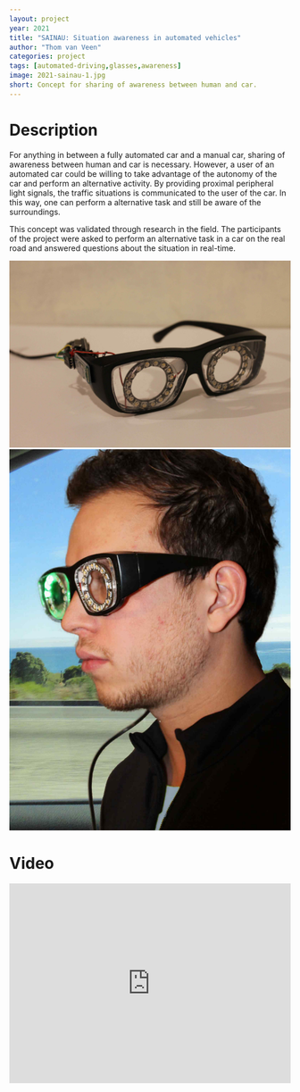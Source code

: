 ```yaml
---
layout: project
year: 2021
title: "SAINAU: Situation awareness in automated vehicles"
author: "Thom van Veen"
categories: project
tags: [automated-driving,glasses,awareness]
image: 2021-sainau-1.jpg
short: Concept for sharing of awareness between human and car.
---
```


# Description
For anything in between a fully automated car and a manual car, sharing of awareness between human and car is necessary. However, a user of an automated car could be willing to take advantage of the autonomy of the car and perform an alternative activity. By providing proximal peripheral light signals, the traffic situations is communicated to the user of the car. In this way, one can perform a alternative task and still be aware of the surroundings.

This concept was validated through research in the field. The participants of the project were asked to perform an alternative task in a car on the real road and answered questions about the situation in real-time.

![sainau](/assets/img/2021-sainau-2.jpg)
![sainau](/assets/img/2021-sainau-3.jpg)

# Video
<iframe style="display:inline-block; border:0px solid #FFF; width: 100%; height: 358px" src="https://www.youtube.com/embed/CAyWN9ba9J8?playlist=CAyWN9ba9J8&loop=1&autoplay=1&mute=1" frameborder="0" allowfullscreen></iframe>
